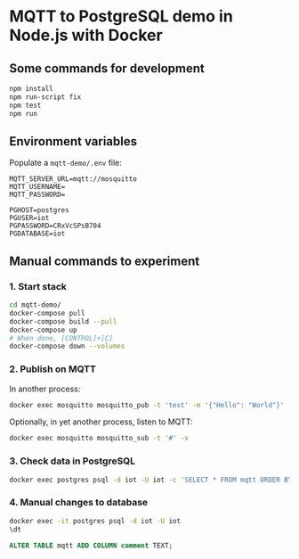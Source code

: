 # MQTT to PostgreSQL demo in Node.js with Docker

## Some commands for development

```sh
npm install
npm run-script fix
npm test
npm run
```

## Environment variables

Populate a `mqtt-demo/.env` file:

```env
MQTT_SERVER_URL=mqtt://mosquitto
MQTT_USERNAME=
MQTT_PASSWORD=

PGHOST=postgres
PGUSER=iot
PGPASSWORD=CRxVcSPsB704
PGDATABASE=iot
```

## Manual commands to experiment

### 1. Start stack

```sh
cd mqtt-demo/
docker-compose pull
docker-compose build --pull
docker-compose up
# When done, [CONTROL]+[C]
docker-compose down --volumes
```

### 2. Publish on MQTT

In another process:

```sh
docker exec mosquitto mosquitto_pub -t 'test' -m '{"Hello": "World"}'
```

Optionally, in yet another process, listen to MQTT:

```sh
docker exec mosquitto mosquitto_sub -t '#' -v
```

### 3. Check data in PostgreSQL

```sh
docker exec postgres psql -d iot -U iot -c 'SELECT * FROM mqtt ORDER BY id DESC LIMIT 10;'
```

### 4. Manual changes to database

```sh
docker exec -it postgres psql -d iot -U iot
\dt
```

```sql
ALTER TABLE mqtt ADD COLUMN comment TEXT;
```
